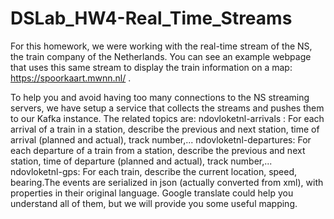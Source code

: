 # DSLab_HW4-Real_Time_Streams

For this homework, we were working with the real-time stream of the NS, the train company of the Netherlands. 
You can see an example webpage that uses this same stream to display the train information on a map:
https://spoorkaart.mwnn.nl/ . 

To help you and avoid having too many connections to the NS streaming servers, we have setup a service that collects the streams and pushes them to our Kafka instance.
The related topics are:
ndovloketnl-arrivals : For each arrival of a train in a station, describe the previous and next station, time of arrival (planned and actual), track number,...
ndovloketnl-departures: For each departure of a train from a station, describe the previous and next station, time of departure (planned and actual), track number,...
ndovloketnl-gps: For each train, describe the current location, speed, bearing.The events are serialized in json (actually converted from xml), with properties in their original language.
Google translate could help you understand all of them, but we will provide you some useful mapping.
